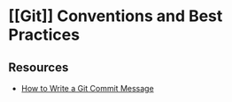 # [[Git]] Conventions and Best Practices

## Resources

- [How to Write a Git Commit Message](https://chris.beams.io/posts/git-commit/)